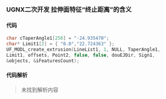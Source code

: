 ### UGNX二次开发 拉伸面特征“终止距离”的含义

#### 代码

```cpp
char cTaperAngle1[256] = "-24.935470";
char* Limit1[2] = { "0.0","22.724363" };
UF_MODL_create_extrusion(LineList1, 1, NULL, TaperAngle1, 
Limit1, offsets, Point2, false, false, douEJDir, Sign1, 
&objects, &iFeaturesCount);
```

#### 代码解析
> 未找到解析内容

